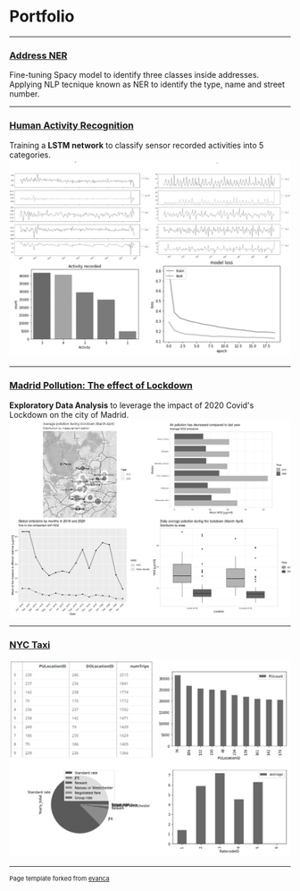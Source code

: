 # Portfolio

---

### [Address NER](/Address_NER)
Fine-tuning Spacy model to identify three classes inside addresses. Applying NLP tecnique known as NER to identify the type, name and street number.

---

### [Human Activity Recognition](/Human_Activity_Recognition)
Training a **LSTM network** to classify sensor recorded activities into 5 categories.
[![Alt text](/images/HAR_bundle.png?raw=true)](/Human_Activity_Recognition)

---

### [Madrid Pollution: The effect of Lockdown](https://marina-obdulia-moreno-gonzalez.shinyapps.io/AirApp/)
**Exploratory Data Analysis** to leverage the impact of 2020 Covid's Lockdown on the city of Madrid.
[![Alt text](/images/pollution_bundle.png?raw=true)](https://marina-obdulia-moreno-gonzalez.shinyapps.io/AirApp/)

---

### [NYC Taxi](/NYC_taxi)
[![Alt text](/images/nyc_bundle.png?raw=true)](/NYC_taxi)

---
<p style="font-size:11px">Page template forked from <a href="https://github.com/evanca/quick-portfolio">evanca</a></p>
<!-- Remove above link if you don't want to attibute -->
